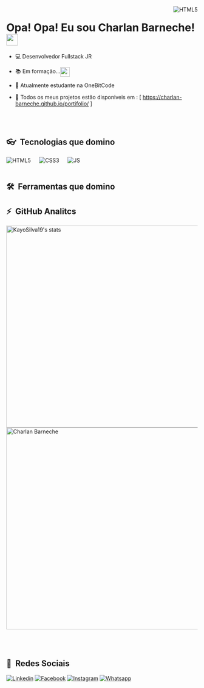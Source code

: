 <img align='right' alt="HTML5" src="https://media.giphy.com/media/3ohc0YpD0LR5wRyz1S/giphy.gif">

<h1>Opa! Opa! Eu sou Charlan Barneche! <img src="https://raw.githubusercontent.com/kaueMarques/kaueMarques/master/hi.gif" width="30px"> </h1>


- 💻 Desenvolvedor Fullstack JR

- 📚 Em formação...<img src="https://media.giphy.com/media/l4FGIO2vCfJkakBtC/giphy.gif" align="center" width="25px"> 

- 🤘 Atualmente estudante na OneBitCode

- 🦾 Todos os meus projetos estão disponiveis em : [ https://charlan-barneche.github.io/portifolio/ ]

<br></br>

## 👓 &nbsp;Tecnologias que domino


<img align="center" alt="HTML5" src="https://img.shields.io/badge/HTML5-E34F26?style=for-the-badge&logo=html5&logoColor=white"> &emsp; <img align="center" alt="CSS3" src="https://img.shields.io/badge/CSS3-1572B6?style=for-the-badge&logo=css3&logoColor=white"> &emsp;
<img align="center" alt="JS" src="https://img.shields.io/badge/JavaScript-F7DF1E?style=for-the-badge&logo=javascript&logoColor=black">
<br></br> 

## 🛠 &nbsp;Ferramentas que domino


## ⚡ &nbsp;GitHub Analitcs


<img width="530em" align="center" src="https://github-readme-stats.vercel.app/api?username=Charlan-Barneche&show_icons=true&theme=dracula" alt="KayoSilva19's stats"/>

<img width="530em" align="center" src="https://github-readme-stats.vercel.app/api/top-langs/?username=Charlan-Barneche&layout=compact&theme=dracula" alt="Charlan Barneche"/>

<br></br>

## 🎈 &nbsp;Redes Sociais

[![Linkedin](https://img.shields.io/badge/LinkedIn-0077B5?style=for-the-badge&logo=linkedin&logoColor=white)](https://www.linkedin.com/in/charlan-barneche-649814223/)
[![Facebook](https://img.shields.io/badge/Facebook-1877F2?style=for-the-badge&logo=facebook&logoColor=white)](https://www.facebook.com/judas.rousseff)
[![Instagram](https://img.shields.io/badge/Instagram-E4405F?style=for-the-badge&logo=instagram&logoColor=white)](https://www.instagram.com/charlanbarneche/)
[![Whatsapp](https://img.shields.io/badge/WhatsApp-25D366?style=for-the-badge&logo=whatsapp&logoColor=white)](https://api.whatsapp.com/send?phone=5553997000486)

